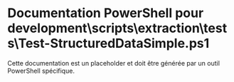 # Documentation PowerShell pour development\scripts\extraction\tests\Test-StructuredDataSimple.ps1

Cette documentation est un placeholder et doit être générée par un outil PowerShell spécifique.
